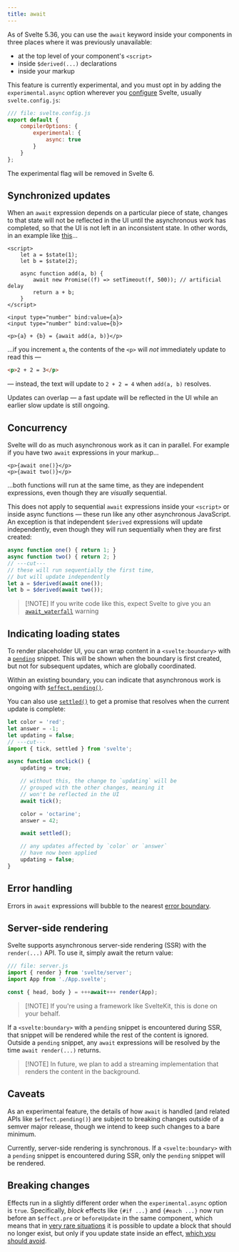```yaml
---
title: await
---
```


As of Svelte 5.36, you can use the `await` keyword inside your components in three places where it was previously unavailable:

- at the top level of your component's `<script>`
- inside `$derived(...)` declarations
- inside your markup

This feature is currently experimental, and you must opt in by adding the `experimental.async` option wherever you [configure](/docs/kit/configuration) Svelte, usually `svelte.config.js`:

```js
/// file: svelte.config.js
export default {
	compilerOptions: {
		experimental: {
			async: true
		}
	}
};
```

The experimental flag will be removed in Svelte 6.

## Synchronized updates

When an `await` expression depends on a particular piece of state, changes to that state will not be reflected in the UI until the asynchronous work has completed, so that the UI is not left in an inconsistent state. In other words, in an example like [this](/playground/untitled#H4sIAAAAAAAAE42QsWrDQBBEf2VZUkhYRE4gjSwJ0qVMkS6XYk9awcFpJe5Wdoy4fw-ycdykSPt2dpiZFYVGxgrf2PsJTlPwPWTcO-U-xwIH5zli9bminudNtwEsbl-v8_wYj-x1Y5Yi_8W7SZRFI1ZYxy64WVsjRj0rEDTwEJWUs6f8cKP2Tp8vVIxSPEsHwyKdukmA-j6jAmwO63Y1SidyCsIneA_T6CJn2ZBD00Jk_XAjT4tmQwEv-32eH6AsgYK6wXWOPPTs6Xy1CaxLECDYgb3kSUbq8p5aaifzorCt0RiUZbQcDIJ10ldH8gs3K6X2Xzqbro5zu1KCHaw2QQPrtclvwVSXc2sEC1T-Vqw0LJy-ClRy_uSkx2ogHzn9ADZ1CubKAQAA)...

```svelte
<script>
	let a = $state(1);
	let b = $state(2);

	async function add(a, b) {
		await new Promise((f) => setTimeout(f, 500)); // artificial delay
		return a + b;
	}
</script>

<input type="number" bind:value={a}>
<input type="number" bind:value={b}>

<p>{a} + {b} = {await add(a, b)}</p>
```

...if you increment `a`, the contents of the `<p>` will _not_ immediately update to read this —

```html
<p>2 + 2 = 3</p>
```

— instead, the text will update to `2 + 2 = 4` when `add(a, b)` resolves.

Updates can overlap — a fast update will be reflected in the UI while an earlier slow update is still ongoing.

## Concurrency

Svelte will do as much asynchronous work as it can in parallel. For example if you have two `await` expressions in your markup...

```svelte
<p>{await one()}</p>
<p>{await two()}</p>
```

...both functions will run at the same time, as they are independent expressions, even though they are _visually_ sequential.

This does not apply to sequential `await` expressions inside your `<script>` or inside async functions — these run like any other asynchronous JavaScript. An exception is that independent `$derived` expressions will update independently, even though they will run sequentially when they are first created:

```js
async function one() { return 1; }
async function two() { return 2; }
// ---cut---
// these will run sequentially the first time,
// but will update independently
let a = $derived(await one());
let b = $derived(await two());
```

> [!NOTE] If you write code like this, expect Svelte to give you an [`await_waterfall`](runtime-warnings#Client-warnings-await_waterfall) warning

## Indicating loading states

To render placeholder UI, you can wrap content in a `<svelte:boundary>` with a [`pending`](svelte-boundary#Properties-pending) snippet. This will be shown when the boundary is first created, but not for subsequent updates, which are globally coordinated.

Within an existing boundary, you can indicate that asynchronous work is ongoing with [`$effect.pending()`]($effect#$effect.pending).

You can also use [`settled()`](svelte#settled) to get a promise that resolves when the current update is complete:

```js
let color = 'red';
let answer = -1;
let updating = false;
// ---cut---
import { tick, settled } from 'svelte';

async function onclick() {
	updating = true;

	// without this, the change to `updating` will be
	// grouped with the other changes, meaning it
	// won't be reflected in the UI
	await tick();

	color = 'octarine';
	answer = 42;

	await settled();

	// any updates affected by `color` or `answer`
	// have now been applied
	updating = false;
}
```

## Error handling

Errors in `await` expressions will bubble to the nearest [error boundary](svelte-boundary).

## Server-side rendering

Svelte supports asynchronous server-side rendering (SSR) with the `render(...)` API. To use it, simply await the return value:

```js
/// file: server.js
import { render } from 'svelte/server';
import App from './App.svelte';

const { head, body } = +++await+++ render(App);
```

> [!NOTE] If you're using a framework like SvelteKit, this is done on your behalf.

If a `<svelte:boundary>` with a `pending` snippet is encountered during SSR, that snippet will be rendered while the rest of the content is ignored. Outside a `pending` snippet, any `await` expressions will be resolved by the time `await render(...)` returns.

> [!NOTE] In future, we plan to add a streaming implementation that renders the content in the background.

## Caveats

As an experimental feature, the details of how `await` is handled (and related APIs like `$effect.pending()`) are subject to breaking changes outside of a semver major release, though we intend to keep such changes to a bare minimum.

Currently, server-side rendering is synchronous. If a `<svelte:boundary>` with a `pending` snippet is encountered during SSR, only the `pending` snippet will be rendered.

## Breaking changes

Effects run in a slightly different order when the `experimental.async` option is `true`. Specifically, _block_ effects like `{#if ...}` and `{#each ...}` now run before an `$effect.pre` or `beforeUpdate` in the same component, which means that in [very rare situations](/playground/untitled?#H4sIAAAAAAAAE22R3VLDIBCFX2WLvUhnTHsf0zre-Q7WmfwtFV2BgU1rJ5N3F0jaOuoVcPbw7VkYhK4_URTiGYkMnIyjDjLsFGO3EvdCKkIvipdB8NlGXxSCPt96snbtj0gctab2-J_eGs2oOWBE6VunLO_2es-EDKZ5x5ZhC0vPNWM2gHXGouNzAex6hHH1cPHil_Lsb95YT9VQX6KUAbS2DrNsBdsdDFHe8_XSYjH1SrhELTe3MLpsemajweiWVPuxHSbKNd-8eQTdE0EBf4OOaSg2hwNhhE_ABB_ulJzjj9FULvIcqgm5vnAqUB7wWFMfhuugQWkcAr8hVD-mq8D12kOep24J_IszToOXdveGDsuNnZwbJUNlXsKnhJdhUcTo42s41YpOSneikDV5HL8BktM6yRcCAAA=) it is possible to update a block that should no longer exist, but only if you update state inside an effect, [which you should avoid]($effect#When-not-to-use-$effect).
